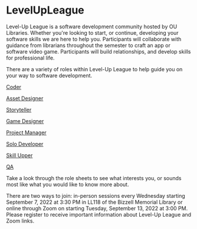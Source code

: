 # LevelUpLeague
Level-Up League is a software development community hosted by OU Libraries. Whether you're looking to start, or continue, developing your software skills we are here to help you. Participants will collaborate with guidance from librarians throughout the semester to craft an app or software video game. Participants will build relationships, and develop skills for professional life.

There are a variety of roles within Level-Up League to help guide you on your way to software development.

[Coder](https://github.com/OUETL/LevelUpLeague/blob/main/Role%20Sheets/Coder.pdf)

[Asset Designer](https://github.com/OUETL/LevelUpLeague/blob/main/Role%20Sheets/AssetDesigner.pdf)

[Storyteller](https://github.com/OUETL/LevelUpLeague/blob/main/Role%20Sheets/Storyteller.pdf)

[Game Designer](https://github.com/OUETL/LevelUpLeague/blob/main/Role%20Sheets/GameDesigner.pdf)

[Project Manager](https://github.com/OUETL/LevelUpLeague/blob/main/Role%20Sheets/ProjectManager.pdf)

[Solo Developer](https://github.com/OUETL/LevelUpLeague/blob/main/Role%20Sheets/SoloDeveloper.pdf)

[Skill Upper](https://github.com/OUETL/LevelUpLeague/blob/main/Role%20Sheets/SkillerUpper.pdf)

[QA](https://github.com/OUETL/LevelUpLeague/blob/main/Role%20Sheets/QA.pdf)

Take a look through the role sheets to see what interests you, or sounds most like what you would like to know more about.

There are two ways to join: in-person sessions every Wednesday starting September 7, 2022 at 3:30 PM in LL118 of the Bizzell Memorial Library or online through Zoom on starting Tuesday, September 13, 2022 at 3:00 PM. Please register to receive important information about Level-Up League and Zoom links.
